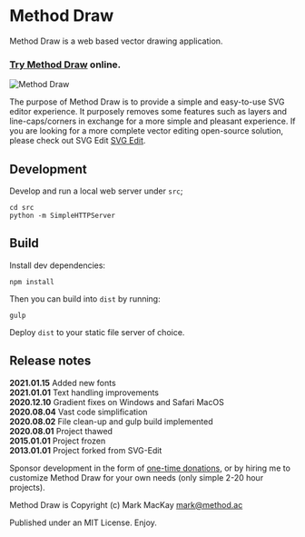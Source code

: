 # Method Draw

Method Draw is a web based vector drawing application.

### [Try Method Draw](https://editor.method.ac) online.

![Method Draw](https://method.ac/assets/editor.png)

The purpose of Method Draw is to provide a simple and easy-to-use SVG editor experience. It purposely removes some features such as layers and line-caps/corners in exchange for a more simple and pleasant experience. If you are looking for a more complete vector editing open-source solution, please check out SVG Edit [SVG Edit](https://github.com/SVG-Edit/svgedit).

## Development

Develop and run a local web server under `src`;

```
cd src
python -m SimpleHTTPServer
```

## Build

Install dev dependencies:

`npm install`

Then you can build into `dist` by running:

`gulp`

Deploy `dist` to your static file server of choice.

## Release notes

**2021.01.15** Added new fonts  
**2021.01.01** Text handling improvements  
**2020.12.10** Gradient fixes on Windows and Safari MacOS  
**2020.08.04** Vast code simplification  
**2020.08.02** File clean-up and gulp build implemented  
**2020.08.01** Project thawed  
**2015.01.01** Project frozen  
**2013.01.01** Project forked from SVG-Edit  

Sponsor development in the form of [one-time donations](https://method.ac/donate/), or by hiring me to customize Method Draw for your own needs (only simple 2-20 hour projects).

Method Draw is Copyright (c)
Mark MacKay [mark@method.ac](mailto:mark@method.ac)

Published under an MIT License. Enjoy.
